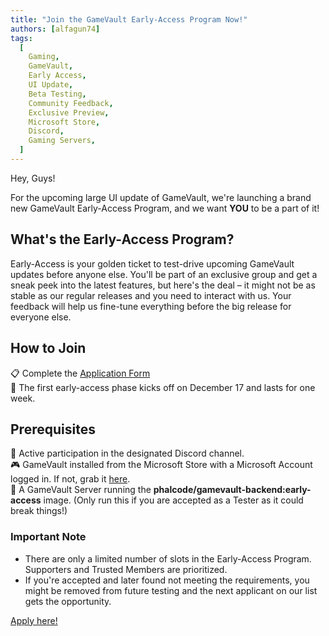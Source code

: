 ```yaml
---
title: "Join the GameVault Early-Access Program Now!"
authors: [alfagun74]
tags:
  [
    Gaming,
    GameVault,
    Early Access,
    UI Update,
    Beta Testing,
    Community Feedback,
    Exclusive Preview,
    Microsoft Store,
    Discord,
    Gaming Servers,
  ]
---
```


Hey, Guys!

For the upcoming large UI update of GameVault, we're launching a brand new GameVault Early-Access Program, and we want **YOU** to be a part of it!

## What's the Early-Access Program?

Early-Access is your golden ticket to test-drive upcoming GameVault updates before anyone else. You'll be part of an exclusive group and get a sneak peek into the latest features, but here's the deal – it might not be as stable as our regular releases and you need to interact with us. Your feedback will help us fine-tune everything before the big release for everyone else.

## How to Join

:clipboard: Complete the [Application Form](https://forms.gle/RQvEGfWeUFPBCUaG6)  
:date: The first early-access phase kicks off on December 17 and lasts for one week.

## Prerequisites

:speech_balloon: Active participation in the designated Discord channel.  
:video_game: GameVault installed from the Microsoft Store with a Microsoft Account logged in. If not, grab it [here](https://www.microsoft.com/store/apps/9PCKDV76GL75).  
:rocket: A GameVault Server running the **phalcode/gamevault-backend:early-access** image. (Only run this if you are accepted as a Tester as it could break things!)

### Important Note

- There are only a limited number of slots in the Early-Access Program. Supporters and Trusted Members are prioritized.
- If you're accepted and later found not meeting the requirements, you might be removed from future testing and the next applicant on our list gets the opportunity.

[Apply here!](https://forms.gle/RQvEGfWeUFPBCUaG6)
